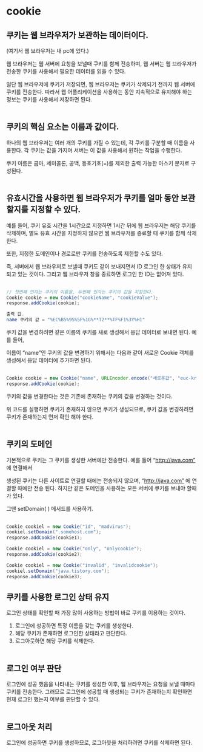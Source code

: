 # cookie

## 쿠키는 웹 브라우저가 보관하는 데이터이다.

(여기서 웹 브라우저는 내 pc에 있다.)

웹 브라우저는 웹 서버에 요청을 보낼때 쿠키를 함께 전송하며, 웹 서버는 웹 브라우저가 전송한 쿠키를 사용해서 필요한 데이터를 읽을 수 있다.

일단 웹 브라우저에 쿠키가 저장되면, 웹 브라우저는 쿠키가 삭제되기 전까지 웹 서버에 쿠키를 전송한다. 따라서 웹 어플리케이션을 사용하는 동안 지속적으로 유지해야 하는 정보는 쿠키를 사용해서 저장하면 된다.
<br/><br/>
## 쿠키의 핵심 요소는 이름과 값이다.

하나의 웹 브라우저는 여러 개의 쿠키를 가질 수 있는데, 각 쿠키를 구분할 때 이름을 사용한다. 각 쿠키는 값을 가지며 서버는 이 값을 사용해서 원하는 작업을 수행한다. 

쿠키 이름은 콤마, 세미콜론, 공백, 등호기호(=)를 제외한 출력 가능한 아스키 문자로 구성된다.
<br/><br/>
## 유효시간을 사용하면 웹 브라우저가 쿠키를 얼마 동안 보관할지를 지정할 수 있다.

예를 들어, 쿠키 유효 시간을 1시간으로 지정하면 1시간 뒤에 웹 브라우저는 해당 쿠키를 삭제하며, 별도 유효 시간을 지정하지 않으면 웹 브라우저를 종료할 때 쿠키를 함께 삭제 한다.

또한, 지정한 도메인이나 경로로만 쿠키를 전송하도록 제한할 수도 있다.

즉, 서버에서 웹 브라우저로 보낼때 쿠키도 같이 보내지면서 ID 로그인 한 상태가 유지 되고 있는 것이다. 그리고 웹 브라우저 창을 종료하면 로그인 한 ID는 없어져 있다.
<br/><br/>

```java
// 첫번째 인자는 쿠키의 이름을, 두번째 인자는 쿠키의 값을 지정한다.
Cookie cookie = new Cookie("cookieName", "cookieValue");
response.addCookie(cookie);

출력 값.
name 쿠키의 값 = "%EC%B5%9S%5F%1G%**T2**%TF%F1%3Y%H1"
```

쿠키 값을 변경하려면 같은 이름의 쿠키를 새로 생성해서 응답 데이터로 보내면 된다. 예를 들어,

이름이 “name”인 쿠키의 값을 변경하기 위해서는 다음과 같이 새로운 Cookie 객체를 생성해서 응답 데이터에 추가하면 된다. <br/><br/>

```java
Cookie cookie = new Cookie("name", URLEncoder.encode("새로운값", "euc-kr"));
response.addCookie(cookie);
```

쿠키의 값을 변경한다는 것은 기존에 존재하는 쿠키의 값을 변경하는 것이다.

위 코드를 실행하면 쿠키가 존재하지 않으면 쿠키가 생성되므로, 쿠키 값을 변경하려면 쿠키가 존재하는지 먼저 확인 해야 한다.
<br/><br/>
## 쿠키의 도메인

기본적으로 쿠키는 그 쿠키를 생성한 서버에만 전송한다. 예를 들어 “http://java.com” 에 연결해서 

생성된 쿠키는 다른 사이트로 연결할 때에는 전송되지 않으며, “http://java.com” 에 연결할 때에만 전송 된다. 하지만 같은 도메인을 사용하는 모든 서버에 쿠키를 보내야 할때가 있다. 

그땐 setDomain( ) 메서드를 사용하기.<br/><br/>

```java
Cookie cookiel = new Cookie("id", "madvirus");
cookiel.setDomain(".somehost.com");
response.addCookie(cookie1);

Cookie cookiel = new Cookie("only", "onlycookie");
response.addCookie(cookie2);

Cookie cookiel = new Cookie("invalid", "invalidcookie");
cookiel.setDomain("java.tistory.com");
response.addCookie(cookie3);
```

## 쿠키를 사용한 로그인 상태 유지

로그인 상태를 확인할 때 가장 많이 사용하는 방법이 바로 쿠키를 이용하는 것이다.

1. 로그인에 성공하면 특정 이름을 갖는 쿠키를 생성한다.
2. 해당 쿠키가 존재하면 로그인한 상태라고 판단한다.
3. 로그아웃하면 해당 쿠키를 삭제한다.
<br/><br/>
## 로그인 여부 판단

로그인에 성공 했음을 나타내는 쿠키를 생성한 이후, 웹 브라우저는 요청을 보낼 때마다 쿠키를 전송한다. 그러므로 로그인에 성공할 때 생성되는 쿠키가 존재하는지 확인하면 현재 로그인 했는지 여부를 판단할 수 있다.
<br/><br/>

## 로그아웃 처리

로그인에 성공하면 쿠키를 생성하므로, 로그아웃을 처리하려면 쿠키를 삭제하면 된다.